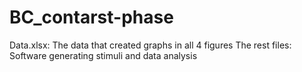 # BC_contarst-phase
Data.xlsx: The data that created graphs in all 4 figures
The rest files: Software generating stimuli and data analysis
